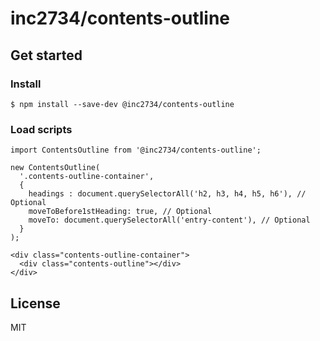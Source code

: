 # inc2734/contents-outline

## Get started

### Install
```
$ npm install --save-dev @inc2734/contents-outline
```

### Load scripts

```
import ContentsOutline from '@inc2734/contents-outline';

new ContentsOutline(
  '.contents-outline-container',
  {
    headings : document.querySelectorAll('h2, h3, h4, h5, h6'), // Optional
    moveToBefore1stHeading: true, // Optional
    moveTo: document.querySelectorAll('entry-content'), // Optional
  }
);
```

```
<div class="contents-outline-container">
  <div class="contents-outline"></div>
</div>
```

## License
MIT
